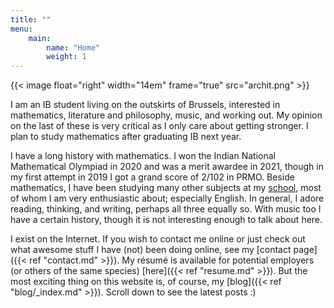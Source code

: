 ```yaml
---
title: ""
menu:
    main:
        name: "Home"
        weight: 1
---
```


{{< image float="right" width="14em" frame="true" src="archit.png" >}}

I am an IB student living on the outskirts of Brussels, interested in
mathematics, literature and philosophy, music, and working out. My opinion on
the last of these is very critical as I only care about getting stronger. I
plan to study mathematics after graduating IB next year.

I have a long history with mathematics. I won the Indian National Mathematical
Olympiad in 2020 and was a merit awardee in 2021, though in my first attempt
in 2019 I got a grand score of 2/102 in PRMO. Beside mathematics, I have been
studying many other subjects at my [school](https://www.isbedu.be), most of whom 
I am very enthusiastic about; especially English. In general, I adore reading,
thinking, and writing, perhaps all three equally so. With music too I have a
certain history, though it is not interesting enough to talk about here.

I exist on the Internet. If you wish to contact me online or just check out
what awesome stuff I have (not) been doing online, see my
[contact page]({{< ref "contact.md" >}}). My résumé is available for potential
employers (or others of the same species) [here]({{< ref "resume.md" >}}).
But the most exciting thing on this website is, of course, my [blog]({{< ref
"blog/_index.md" >}}). Scroll down to see the latest posts :)
